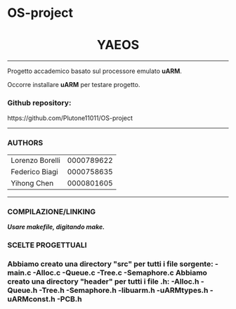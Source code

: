 # OS-project

<h1 align="center">YAEOS</h1>

<hr>

<p>Progetto accademico basato sul processore emulato <b>uARM</b>.<p>
<p>Occorre installare <b>uARM</b> per testare progetto.</p>
<h3>Github repository:</h3>
<p>https://github.com/Plutone11011/OS-project<p>

<hr>

<h3>AUTHORS</h3>
<table>
  <tr>
    <td>Lorenzo Borelli</td>
    <td>0000789622</td>
  </tr>
  <tr>
    <td>Federico Biagi</td>
    <td>0000758635</td>
  </tr>
  <tr>
    <td>Yihong Chen</td>
    <td>0000801605</td>
  </tr>
</table>

<hr>

<h3>COMPILAZIONE/LINKING</h3>
<p><b><em>Usare makefile, digitando make.</em></b></p>

<h3>SCELTE PROGETTUALI<h3>
Abbiamo creato una directory "src" per tutti i file sorgente: 
-main.c
-Alloc.c 
-Queue.c
-Tree.c
-Semaphore.c
Abbiamo creato una directory "header" per tutti i file .h:
-Alloc.h 
-Queue.h
-Tree.h
-Semaphore.h
-libuarm.h
-uARMtypes.h
-uARMconst.h
-PCB.h

